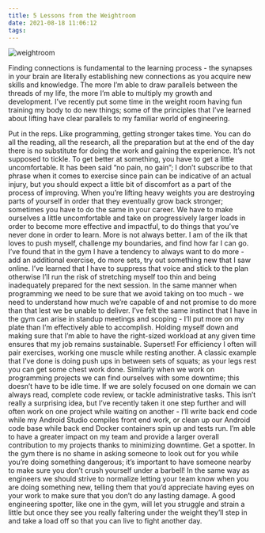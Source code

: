 ```yaml
---
title: 5 Lessons from the Weightroom
date: 2021-08-18 11:06:12
tags:
---
```


![weightroom](weightroom.jpeg)

Finding connections is fundamental to the learning process - the synapses in your brain are literally establishing new connections as you acquire new skills and knowledge. The more I’m able to draw parallels between the threads of my life, the more I’m able to multiply my growth and development. I’ve recently put some time in the weight room having fun training my body to do new things; some of the principles that I’ve learned about lifting have clear parallels to my familiar world of engineering.

Put in the reps. Like programming, getting stronger takes time. You can do all the reading, all the research, all the preparation but at the end of the day there is no substitute for doing the work and gaining the experience.
It’s not supposed to tickle. To get better at something, you have to get a little uncomfortable. It has been said “no pain, no gain”; I don’t subscribe to that phrase when it comes to exercise since pain can be indicative of an actual injury, but you should expect a little bit of discomfort as a part of the process of improving. When you’re lifting heavy weights you are destroying parts of yourself in order that they eventually grow back stronger; sometimes you have to do the same in your career. We have to make ourselves a little uncomfortable and take on progressively larger loads in order to become more effective and impactful, to do things that you’ve never done in order to learn.
More is not always better. I am of the ilk that loves to push myself, challenge my boundaries, and find how far I can go. I’ve found that in the gym I have a tendency to always want to do more - add an additional exercise, do more sets, try out something new that I saw online. I’ve learned that I have to suppress that voice and stick to the plan otherwise I’ll run the risk of stretching myself too thin and being inadequately prepared for the next session. In the same manner when programming we need to be sure that we avoid taking on too much - we need to understand how much we’re capable of and not promise to do more than that lest we be unable to deliver. I’ve felt the same instinct that I have in the gym can arise in standup meetings and scoping - I’ll put more on my plate than I’m effectively able to accomplish. Holding myself down and making sure that I’m able to have the right-sized workload at any given time ensures that my job remains sustainable.
Superset! For efficiency I often will pair exercises, working one muscle while resting another. A classic example that I’ve done is doing push ups in between sets of squats; as your legs rest you can get some chest work done. Similarly when we work on programming projects we can find ourselves with some downtime; this doesn’t have to be idle time. If we are solely focused on one domain we can always read, complete code review, or tackle administrative tasks. This isn’t really a surprising idea, but I’ve recently taken it one step further and will often work on one project while waiting on another - I’ll write back end code while my Android Studio compiles front end work, or clean up our Android code base while back end Docker containers spin up and tests run. I’m able to have a greater impact on my team and provide a larger overall contribution to my projects thanks to minimizing downtime.
Get a spotter. In the gym there is no shame in asking someone to look out for you while you’re doing something dangerous; it’s important to have someone nearby to make sure you don’t crush yourself under a barbell! In the same way as engineers we should strive to normalize letting your team know when you are doing something new, telling them that you’d appreciate having eyes on your work to make sure that you don’t do any lasting damage. A good engineering spotter, like one in the gym, will let you struggle and strain a little but once they see you really faltering under the weight they’ll step in and take a load off so that you can live to fight another day.

